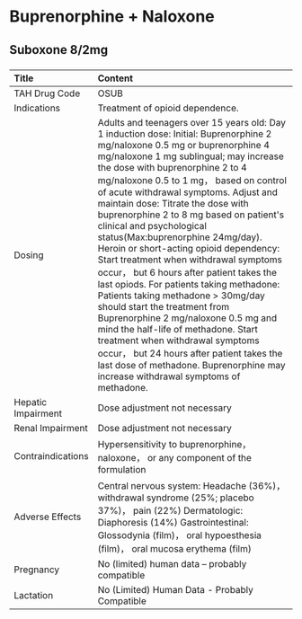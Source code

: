 # Buprenorphine + Naloxone

## Suboxone 8/2mg

##### 

| Title              | Content                                                                                                                                                                                                                                                                                                                                                                                                                                                                                                                                                                                                                                                                                                                                                                                                                                                                                                                                         |
|:-------------------|:------------------------------------------------------------------------------------------------------------------------------------------------------------------------------------------------------------------------------------------------------------------------------------------------------------------------------------------------------------------------------------------------------------------------------------------------------------------------------------------------------------------------------------------------------------------------------------------------------------------------------------------------------------------------------------------------------------------------------------------------------------------------------------------------------------------------------------------------------------------------------------------------------------------------------------------------|
| TAH Drug Code      | OSUB                                                                                                                                                                                                                                                                                                                                                                                                                                                                                                                                                                                                                                                                                                                                                                                                                                                                                                                                            |
| Indications        | Treatment of opioid dependence.                                                                                                                                                                                                                                                                                                                                                                                                                                                                                                                                                                                                                                                                                                                                                                                                                                                                                                                 |
| Dosing             | Adults and teenagers over 15 years old: Day 1 induction dose: Initial: Buprenorphine 2 mg/naloxone 0.5 mg or buprenorphine 4 mg/naloxone 1 mg sublingual; may increase the dose with buprenorphine 2 to 4 mg/naloxone 0.5 to 1 mg， based on control of acute withdrawal symptoms. Adjust and maintain dose: Titrate the dose with buprenorphine 2 to 8 mg based on patient's clinical and psychological status(Max:buprenorphine 24mg/day). Heroin or short-acting opioid dependency: Start treatment when withdrawal symptoms occur， but 6 hours after patient takes the last opiods. For patients taking methadone: Patients taking methadone > 30mg/day should start the treatment from Buprenorphine 2 mg/naloxone 0.5 mg and mind the half-life of methadone. Start treatment when withdrawal symptoms occur， but 24 hours after patient takes the last dose of methadone. Buprenorphine may increase withdrawal symptoms of methadone. |
| Hepatic Impairment | Dose adjustment not necessary                                                                                                                                                                                                                                                                                                                                                                                                                                                                                                                                                                                                                                                                                                                                                                                                                                                                                                                   |
| Renal Impairment   | Dose adjustment not necessary                                                                                                                                                                                                                                                                                                                                                                                                                                                                                                                                                                                                                                                                                                                                                                                                                                                                                                                   |
| Contraindications  | Hypersensitivity to buprenorphine， naloxone， or any component of the formulation                                                                                                                                                                                                                                                                                                                                                                                                                                                                                                                                                                                                                                                                                                                                                                                                                                                              |
| Adverse Effects    | Central nervous system: Headache (36%)， withdrawal syndrome (25%; placebo 37%)， pain (22%) Dermatologic: Diaphoresis (14%) Gastrointestinal: Glossodynia (film)， oral hypoesthesia (film)， oral mucosa erythema (film)                                                                                                                                                                                                                                                                                                                                                                                                                                                                                                                                                                                                                                                                                                                      |
| Pregnancy          | No (limited) human data – probably compatible                                                                                                                                                                                                                                                                                                                                                                                                                                                                                                                                                                                                                                                                                                                                                                                                                                                                                                   |
| Lactation          | No (Limited) Human Data - Probably Compatible                                                                                                                                                                                                                                                                                                                                                                                                                                                                                                                                                                                                                                                                                                                                                                                                                                                                                                   |

